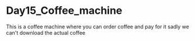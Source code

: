 # Day15_Coffee_machine
This is a coffee machine where you can order coffee and pay for it sadly we can't download the actual coffee
